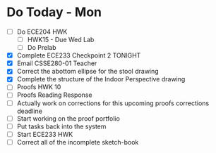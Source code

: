  # Do Today - Mon

- [ ] Do ECE204 HWK
	- [ ] HWK15 - Due Wed Lab
	- [ ] Do Prelab
- [x] Complete ECE233 Checkpoint 2 TONIGHT
- [x] Email CSSE280-01 Teacher
- [x] Correct the abottom ellipse for the stool drawing
- [x] Complete the structure of the Indoor Perspective drawing
- [ ] Proofs HWK 10
- [ ] Proofs Reading Response
- [ ] Actually work on corrections for this upcoming proofs corrections deadline
- [ ] Start working on the proof portfolio
- [ ] Put tasks back into the system
- [ ] Start ECE233 HWK
- [ ] Correct all of the incomplete sketch-book 